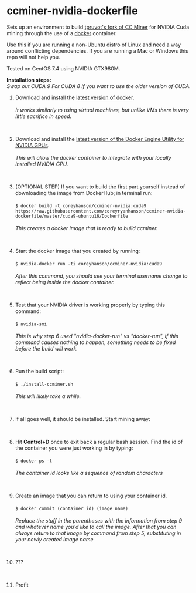 # ccminer-nvidia-dockerfile
Sets up an environment to build [tpruvot's fork of CC Miner](https://github.com/tpruvot/ccminer) for NVIDIA Cuda mining through the use of a [docker](https://github.com/docker/docker-ce) container.

Use this if you are running a non-Ubuntu distro of Linux and need a way around conflicting dependencies. If you are running a Mac or Windows this repo will not help you.

Tested on CentOS 7.4 using NVIDIA GTX980M.

**Installation steps:**<br>
_Swap out CUDA 9 For CUDA 8 if you want to use the older version of CUDA._

1. Download and install the [latest version of docker](https://docs.docker.com/engine/installation/).<br><br>
    _It works similarly to using virtual machines, but unlike VMs there is very little sacrifice in speed._
<br>

2. Download and install the [latest version of the Docker Engine Utility for NVIDIA GPUs](https://github.com/NVIDIA/nvidia-docker).<br><br>
    _This will allow the docker container to integrate with your locally installed NVIDIA GPU._
<br>

3. (OPTIONAL STEP) If you want to build the first part yourself instead of downloading the image from DockerHub; in terminal run:<br><br>
    `$ docker build -t coreyhanson/ccminer-nvidia:cuda9 https://raw.githubusercontent.com/coreyryanhanson/ccminer-nvidia-dockerfile/master/cuda9-ubuntu16/Dockerfile`<br><br>
    _This creates a docker image that is ready to build ccminer._
<br>

4. Start the docker image that you created by running:<br><br>
    `$ nvidia-docker run -ti coreyhanson/ccminer-nvidia:cuda9`<br><br>
    _After this command, you should see your terminal username change to reflect being inside the docker container._
<br>

5. Test that your NVIDIA driver is working properly by typing this command:<br><br>
    `$ nvidia-smi`<br><br>
    _This is why step 6 used "nvidia-docker-run" vs "docker-run", If this command causes nothing to happen, something needs to be fixed before the build will work._
<br>

6. Run the build script:<br><br>
    `$ ./install-ccminer.sh`<br><br>
    _This will likely take a while._
<br>

7. If all goes well, it should be installed. Start mining away:
<br>

8. Hit **Control+D** once to exit back a regular bash session. Find the id of the container you were just working in by typing:<br><br>
    `$ docker ps -l`<br><br>
    _The container id looks like a sequence of random characters_
<br>

9. Create an image that you can return to using your container id.<br><br>
    `$ docker commit (container id) (image name)`<br><br>
    _Replace the stuff in the parentheses with the information from step 9 and whatever name you'd like to call the image. After that you can always return to that image by command from step 5, substituting in your newly created image name_
<br>

10. ???
<br>

11. Profit
<!-- -->
<br>



